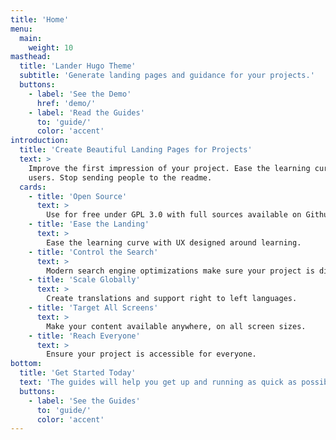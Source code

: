 ```yaml
---
title: 'Home'
menu:
  main:
    weight: 10
masthead:
  title: 'Lander Hugo Theme'
  subtitle: 'Generate landing pages and guidance for your projects.'
  buttons:
    - label: 'See the Demo'
      href: 'demo/'
    - label: 'Read the Guides'
      to: 'guide/'
      color: 'accent'
introduction:
  title: 'Create Beautiful Landing Pages for Projects'
  text: >
    Improve the first impression of your project. Ease the learning curve for new
    users. Stop sending people to the readme.
  cards:
    - title: 'Open Source'
      text: >
        Use for free under GPL 3.0 with full sources available on Github.
    - title: 'Ease the Landing'
      text: >
        Ease the learning curve with UX designed around learning.
    - title: 'Control the Search'
      text: >
        Modern search engine optimizations make sure your project is discoverable.
    - title: 'Scale Globally'
      text: >
        Create translations and support right to left languages.
    - title: 'Target All Screens'
      text: >
        Make your content available anywhere, on all screen sizes.
    - title: 'Reach Everyone'
      text: >
        Ensure your project is accessible for everyone.
bottom:
  title: 'Get Started Today'
  text: 'The guides will help you get up and running as quick as possible.'
  buttons:
    - label: 'See the Guides'
      to: 'guide/'
      color: 'accent'
---
```

